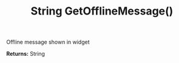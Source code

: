 ﻿---
uid: crmscript_ref_NSChatWidgetSettings_GetOfflineMessage
title: String GetOfflineMessage()
intellisense: NSChatWidgetSettings.GetOfflineMessage
keywords: NSChatWidgetSettings, GetOfflineMessage
so.topic: reference
---

Offline message shown in widget

**Returns:** String


